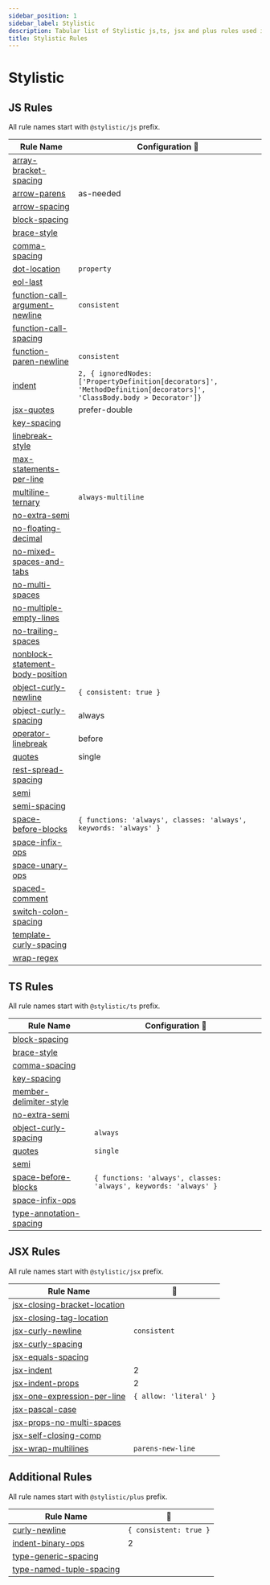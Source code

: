 ```yaml
---
sidebar_position: 1
sidebar_label: Stylistic
description: Tabular list of Stylistic js,ts, jsx and plus rules used in @nish1896/eslint-config and @nish1896/eslint-flat-config packages.
title: Stylistic Rules
---
```


# Stylistic

## **JS Rules**

All rule names start with `@stylistic/js` prefix.

| Rule Name | Configuration 🔧|
|-|-|
|[array-bracket-spacing](https://eslint.style/rules/js/array-bracket-spacing)||
|[arrow-parens](https://eslint.style/rules/js/arrow-parens)| as-needed |
|[arrow-spacing](https://eslint.style/rules/js/arrow-spacing)||
|[block-spacing](https://eslint.style/rules/js/block-spacing)||
|[brace-style](https://eslint.style/rules/js/brace-style)||
|[comma-spacing](https://eslint.style/rules/js/comma-spacing)||
|[dot-location](https://eslint.style/rules/js/dot-location)| `property` |
|[eol-last](https://eslint.style/rules/js/eol-last)||
|[function-call-argument-newline](https://eslint.style/rules/js/function-call-argument-newline)| `consistent` |
|[function-call-spacing](https://eslint.style/rules/js/function-call-spacing)||
|[function-paren-newline](https://eslint.style/rules/js/function-paren-newline)| `consistent` |
|[indent](https://eslint.style/rules/js/indent)| `2, { ignoredNodes: ['PropertyDefinition[decorators]', 'MethodDefinition[decorators]', 'ClassBody.body > Decorator']}` |
|[jsx-quotes](https://eslint.style/rules/js/jsx-quotes)| prefer-double |
|[key-spacing](https://eslint.style/rules/js/key-spacing)||
|[linebreak-style](https://eslint.style/rules/js/linebreak-style)||
|[max-statements-per-line](https://eslint.style/rules/js/max-statements-per-line)||
|[multiline-ternary](https://eslint.style/rules/js/multiline-ternary)| `always-multiline`|
|[no-extra-semi](https://eslint.style/rules/js/no-extra-semi)||
|[no-floating-decimal](https://eslint.style/rules/js/no-floating-decimal)||
|[no-mixed-spaces-and-tabs](https://eslint.style/rules/js/no-mixed-spaces-and-tabs)||
|[no-multi-spaces](https://eslint.style/rules/js/no-multi-spaces)||
|[no-multiple-empty-lines](https://eslint.style/rules/js/no-multiple-empty-lines)||
|[no-trailing-spaces](https://eslint.style/rules/js/no-trailing-spaces)||
|[nonblock-statement-body-position](https://eslint.style/rules/js/nonblock-statement-body-position)||
|[object-curly-newline](https://eslint.style/rules/js/object-curly-newline)| `{ consistent: true }` |
|[object-curly-spacing](https://eslint.style/rules/js/object-curly-spacing)| always |
|[operator-linebreak](https://eslint.style/rules/js/operator-linebreak)| before |
|[quotes](https://eslint.style/rules/js/quotes)| single |
|[rest-spread-spacing](https://eslint.style/rules/js/rest-spread-spacing)||
|[semi](https://eslint.style/rules/js/semi)||
|[semi-spacing](https://eslint.style/rules/js/semi-spacing)||
|[space-before-blocks](https://eslint.style/rules/js/space-before-blocks)| `{ functions: 'always', classes: 'always', keywords: 'always' }` |
|[space-infix-ops](https://eslint.style/rules/js/space-infix-ops)||
|[space-unary-ops](https://eslint.style/rules/js/space-unary-ops)||
|[spaced-comment](https://eslint.style/rules/js/spaced-comment)||
|[switch-colon-spacing](https://eslint.style/rules/js/switch-colon-spacing)||
|[template-curly-spacing](https://eslint.style/rules/js/template-curly-spacing)||
|[wrap-regex](https://eslint.style/rules/jsx/wrap-regex)||


## **TS Rules**

All rule names start with `@stylistic/ts` prefix.

|Rule Name| Configuration 🔧 |
|-|-|
|[block-spacing](https://eslint.style/rules/ts/block-spacing)||
|[brace-style](https://eslint.style/rules/ts/brace-style)||
|[comma-spacing](https://eslint.style/rules/ts/comma-spacing)||
|[key-spacing](https://eslint.style/rules/ts/key-spacing)||
|[member-delimiter-style](https://eslint.style/rules/ts/member-delimiter-style)||
|[no-extra-semi](https://eslint.style/rules/ts/no-extra-semi)||
|[object-curly-spacing](https://eslint.style/rules/ts/object-curly-spacing)| `always` |
|[quotes](https://eslint.style/rules/ts/quotes)| `single` |
|[semi](https://eslint.style/rules/ts/semi)||
|[space-before-blocks](https://eslint.style/rules/ts/space-before-blocks)| `{ functions: 'always', classes: 'always', keywords: 'always' }` |
|[space-infix-ops](https://eslint.style/rules/ts/space-infix-ops)||
|[type-annotation-spacing](https://eslint.style/rules/ts/type-annotation-spacing)||


## **JSX Rules**

All rule names start with `@stylistic/jsx` prefix.

|Rule Name|🔧|
|-|-|
|[jsx-closing-bracket-location](https://eslint.style/rules/jsx/jsx-closing-bracket-location)||
|[jsx-closing-tag-location](https://eslint.style/rules/jsx/jsx-closing-tag-location)||
|[jsx-curly-newline](https://eslint.style/rules/jsx/jsx-curly-newline)| `consistent` |
|[jsx-curly-spacing](https://eslint.style/rules/jsx/jsx-curly-spacing)||
|[jsx-equals-spacing](https://eslint.style/rules/jsx/jsx-curly-spacing)||
|[jsx-indent](https://eslint.style/rules/jsx/jsx-indent)| 2 |
|[jsx-indent-props](https://eslint.style/rules/jsx/jsx-indent-props)| 2 |
|[jsx-one-expression-per-line](https://eslint.style/rules/jsx/jsx-one-expression-per-line)| `{ allow: 'literal' }` |
|[jsx-pascal-case](https://eslint.style/rules/jsx/jsx-pascal-case)||
|[jsx-props-no-multi-spaces](https://eslint.style/rules/jsx/jsx-props-no-multi-spaces)||
|[jsx-self-closing-comp](https://eslint.style/rules/jsx/jsx-self-closing-comp)||
|[jsx-wrap-multilines](https://eslint.style/rules/jsx/jsx-wrap-multilines)| `parens-new-line` |


## Additional Rules

All rule names start with `@stylistic/plus` prefix. 

|Rule Name|🔧|
|-|-|
|[curly-newline](https://eslint.style/rules/plus/curly-newline) | `{ consistent: true }` |
|[indent-binary-ops](https://eslint.style/rules/plus/indent-binary-ops)| 2 |
|[type-generic-spacing](https://eslint.style/rules/plus/type-generic-spacing)||
|[type-named-tuple-spacing](https://eslint.style/rules/plus/type-named-tuple-spacing)||
